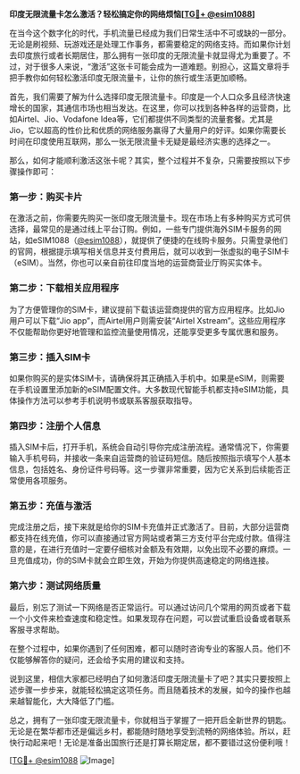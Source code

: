 **印度无限流量卡怎么激活？轻松搞定你的网络烦恼[[TG💪+ @esim1088](https://t.me/s/esim1088)]**

在当今这个数字化的时代，手机流量已经成为我们日常生活中不可或缺的一部分。无论是刷视频、玩游戏还是处理工作事务，都需要稳定的网络支持。而如果你计划去印度旅行或者长期居住，那么拥有一张印度的无限流量卡就显得尤为重要了。不过，对于很多人来说，“激活”这张卡可能会成为一道难题。别担心，这篇文章将手把手教你如何轻松激活印度无限流量卡，让你的旅行或生活更加顺畅。

首先，我们需要了解为什么选择印度无限流量卡。印度是一个人口众多且经济快速增长的国家，其通信市场也相当发达。在这里，你可以找到各种各样的运营商，比如Airtel、Jio、Vodafone Idea等，它们都提供不同类型的流量套餐。尤其是Jio，它以超高的性价比和优质的网络服务赢得了大量用户的好评。如果你需要长时间在印度使用互联网，那么一张无限流量卡无疑是最经济实惠的选择之一。

那么，如何才能顺利激活这张卡呢？其实，整个过程并不复杂，只需要按照以下步骤操作即可：

### **第一步：购买卡片**
在激活之前，你需要先购买一张印度无限流量卡。现在市场上有多种购买方式可供选择，最常见的是通过线上平台订购。例如，一些专门提供海外SIM卡服务的网站，如eSIM1088（[@esim1088](https://t.me/s/esim1088)），就提供了便捷的在线购卡服务。只需登录他们的官网，根据提示填写相关信息并支付费用后，就可以收到一张虚拟的电子SIM卡（eSIM）。当然，你也可以亲自前往印度当地的运营商营业厅购买实体卡。

### **第二步：下载相关应用程序**
为了方便管理你的SIM卡，建议提前下载该运营商提供的官方应用程序。比如Jio用户可以下载“Jio app”，而Airtel用户则需安装“Airtel Xstream”。这些应用程序不仅能帮助你更好地管理和监控流量使用情况，还能享受更多专属优惠和服务。

### **第三步：插入SIM卡**
如果你购买的是实体SIM卡，请确保将其正确插入手机中。如果是eSIM，则需要在手机设置里添加新的eSIM配置文件。大多数现代智能手机都支持eSIM功能，具体操作方法可以参考手机说明书或联系客服获取指导。

### **第四步：注册个人信息**
插入SIM卡后，打开手机，系统会自动引导你完成注册流程。通常情况下，你需要输入手机号码，并接收一条来自运营商的验证码短信。随后按照指示填写个人基本信息，包括姓名、身份证件号码等。这一步骤非常重要，因为它关系到后续能否正常使用各项服务。

### **第五步：充值与激活**
完成注册之后，接下来就是给你的SIM卡充值并正式激活了。目前，大部分运营商都支持在线充值，你可以直接通过官方网站或者第三方支付平台完成付款。值得注意的是，在进行充值时一定要仔细核对金额及有效期，以免出现不必要的麻烦。一旦充值成功，你的SIM卡就会立即生效，开始为你提供高速稳定的网络连接。

### **第六步：测试网络质量**
最后，别忘了测试一下网络是否正常运行。可以通过访问几个常用的网页或者下载一个小文件来检查速度和稳定性。如果发现存在问题，可以尝试重启设备或者联系客服寻求帮助。

在整个过程中，如果你遇到了任何困难，都可以随时咨询专业的客服人员。他们不仅能够解答你的疑问，还会给予实用的建议和支持。

说到这里，相信大家都已经明白了如何激活印度无限流量卡了吧？其实只要按照上述步骤一步步来，就能轻松搞定这项任务。而且随着技术的发展，如今的操作也越来越智能化，大大降低了门槛。

总之，拥有了一张印度无限流量卡，你就相当于掌握了一把开启全新世界的钥匙。无论是在繁华都市还是偏远乡村，都能随时随地享受到流畅的网络体验。所以，赶快行动起来吧！无论是准备出国旅行还是打算长期定居，都不要错过这份便利哦！

[[TG💪+ @esim1088](https://t.me/s/esim1088) ![Image](https://i.postimg.cc/4NQfJmqS/Snipaste-2025-05-13-00-14-12.png)]